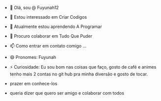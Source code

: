 - 👋 Olá, sou @ Fuyunah12
- 👀 Estou interessado em Criar Codigos
- 🌱 Atualmente estou aprendendo A Programar
- 💞️ Procuro colaborar em Tudo Que Puder
- 📫 Como entrar em contato comigo ...
- 😄 Pronomes: Fuyunah
- ⚡ Curiosidade: Eu sou bom nas coisas que faço, gosto de café e animes tenho mais 2 contas no git hub pra minha diversão e gosto de tocar.

- prazer em conhece-los
- queria dizer que quero ser amigo e colaborar com todos
  

<!---
Fuyunah12/Fuyunah12 is a ✨ special ✨ repository because its `README.md` (this file) appears on your GitHub profile.
You can click the Preview link to take a look at your changes.
--->
